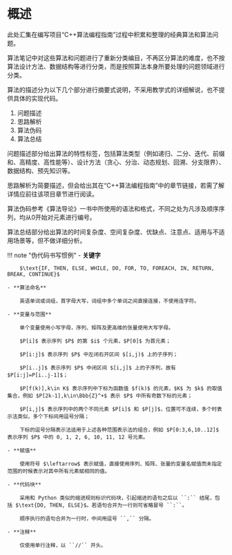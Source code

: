 # 概述

此处汇集在编写项目“C++算法编程指南”过程中积累和整理的经典算法和算法问题。

算法笔记中对这些算法和问题进行了重新分类编目，不再区分算法的难度，也不按算法设计方法、数据结构等进行分类，而是按照算法本身所要处理的问题领域进行分类。

算法的描述分为以下几个部分进行摘要式说明，不采用教学式的详细解说，也不提供具体的实现代码。

1. 问题描述
2. 思路解析
3. 算法伪码
4. 算法总结

问题描述部分给出算法的特性标签，包括算法类型（例如递归、二分、迭代、前缀和、高精度、高性能等）、设计方法（贪心、分治、动态规划、回溯、分支限界）、数据结构、预先知识等。

思路解析为简要描述，但会给出其在“C++算法编程指南”中的章节链接，若需了解详情应前往该项目章节进行阅读。

算法伪码参考《算法导论》一书中所使用的语法和格式，不同之处为凡涉及顺序序列，均从0开始对元素进行编号。

算法总结部分给出算法的时间复杂度、空间复杂度、优缺点、注意点、适用与不适用场景等，但不做详细分析。

!!! note "伪代码书写惯例"
    - **关键字**

        $\text{IF, THEN, ELSE, WHILE, DO, FOR, TO, FOREACH, IN, RETURN, BREAK, CONTINUE}$

    - **算法命名**

        英语单词或词组，首字母大写，词组中多个单词之间直接连接，不使用连字符。

    - **变量与范围**

        单个变量使用小写字母，序列、矩阵及更高维的张量使用大写字母。

        $P[i]$ 表示序列 $P$ 的第 $i$ 个元素，$P[0]$ 为首元素；

        $P[i:j]$ 表示序列 $P$ 中左闭右开区间 $[i,j)$ 上的子序列；

        $P[i..j]$ 表示序列 $P$ 中闭区间 $[i,j]$ 上的子序列，故有 $P[i:j]=P[i..j-1]$；

        $P[f(k)],k\in K$ 表示序列中下标为函数值 $f(k)$ 的元素，$K$ 为 $k$ 的取值集合，例如 $P[2k-1],k\in\Bbb{Z}^+$ 表示 $P$ 中所有奇数下标的元素；

        $P[i,j]$ 表示序列中的两个不同元素 $P[i]$ 和 $P[j]$，位置可不连续，多个时表示法类似，多个下标间用逗号分隔；

        下标的逗号分隔表示法适用于上述各种范围表示法的组合，例如 $P[0:3,6,10..12]$ 表示序列 $P$ 中的 0, 1, 2, 6, 10, 11, 12 号元素。

    - **赋值**

        使用符号 $\leftarrow$ 表示赋值，直接使用序列、矩阵、张量的变量名赋值而未指定范围的时候表示对其中所有元素赋相同的值。

    - **代码块**

        采用和 Python 类似的缩进规则标识代码块，引起缩进的语句之后以 ``:`` 结尾，包括 $\text{DO, THEN, ELSE}$。若语句合并为一行则可省略冒号 ``:``。

        顺序执行的语句合并为一行时，中间用逗号 ``,`` 分隔。

    - **注释**

        仅使用单行注释，以 ``//`` 开头。


